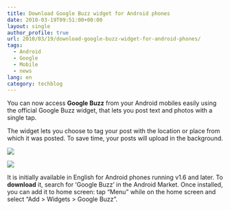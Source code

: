 ```yaml
---
title: Download Google Buzz widget for Android phones
date: 2010-03-19T09:51:00+00:00
layout: single
author_profile: true
url: 2010/03/19/download-google-buzz-widget-for-android-phones/
tags:
  - Android
  - Google
  - Mobile
  - news
lang: en
category: techblog
---
```

You can now access **Google Buzz** from your Android mobiles easily using the official Google Buzz widget, that lets you post text and photos with a single tap.

The widget lets you choose to tag your post with the location or place from which it was posted. To save time, your posts will upload in the background.

[![](http://1.bp.blogspot.com/_vaUVXcmC3OI/S6NBqcONnOI/AAAAAAAABSw/zcAXgL25E10/s1600/buzzwidget_homescreen.jpg)](http://1.bp.blogspot.com/_vaUVXcmC3OI/S6NBqcONnOI/AAAAAAAABSw/zcAXgL25E10/s1600-h/buzzwidget_homescreen.jpg)

[![](http://4.bp.blogspot.com/_vaUVXcmC3OI/S6NBqX2L7-I/AAAAAAAABS0/w1e8qQ-0uHQ/s1600/buzzwidget_compose.jpg)](http://4.bp.blogspot.com/_vaUVXcmC3OI/S6NBqX2L7-I/AAAAAAAABS0/w1e8qQ-0uHQ/s1600-h/buzzwidget_compose.jpg)

It is initially available in English for Android phones running v1.6 and later. To **download** it, search for ‘Google Buzz’ in the Android Market. Once installed, you can add it to home screen: tap “Menu” while on the home screen and select “Add > Widgets > Google Buzz”.